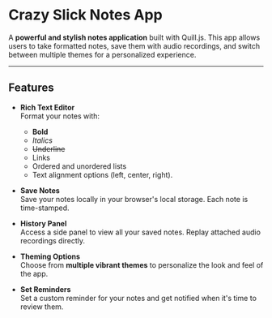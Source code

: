 # Crazy Slick Notes App

A **powerful and stylish notes application** built with Quill.js. This app allows users to take formatted notes, save them with audio recordings, and switch between multiple themes for a personalized experience.

---

## Features

- **Rich Text Editor**  
  Format your notes with:
  - **Bold**
  - *Italics*
  - ~~Underline~~
  - Links
  - Ordered and unordered lists
  - Text alignment options (left, center, right).

- **Save Notes**  
  Save your notes locally in your browser's local storage. Each note is time-stamped.

- **History Panel**  
  Access a side panel to view all your saved notes. Replay attached audio recordings directly.

- **Theming Options**  
  Choose from **multiple vibrant themes** to personalize the look and feel of the app.

- **Set Reminders**  
  Set a custom reminder for your notes and get notified when it's time to review them.
